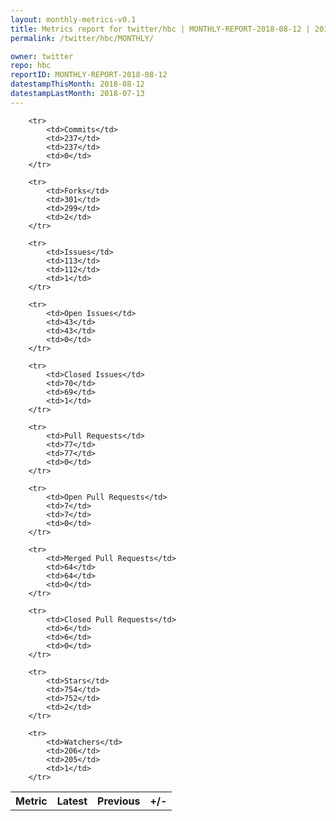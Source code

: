 ```yaml
---
layout: monthly-metrics-v0.1
title: Metrics report for twitter/hbc | MONTHLY-REPORT-2018-08-12 | 2018-08-12
permalink: /twitter/hbc/MONTHLY/

owner: twitter
repo: hbc
reportID: MONTHLY-REPORT-2018-08-12
datestampThisMonth: 2018-08-12
datestampLastMonth: 2018-07-13
---
```



<table style="width: 100%;">
    <tr>
        <th>Metric</th>
        <th>Latest</th>
        <th>Previous</th>
        <th>+/-</th>
    </tr>

        <tr>
            <td>Commits</td>
            <td>237</td>
            <td>237</td>
            <td>0</td>
        </tr>
        
        <tr>
            <td>Forks</td>
            <td>301</td>
            <td>299</td>
            <td>2</td>
        </tr>
        
        <tr>
            <td>Issues</td>
            <td>113</td>
            <td>112</td>
            <td>1</td>
        </tr>
        
        <tr>
            <td>Open Issues</td>
            <td>43</td>
            <td>43</td>
            <td>0</td>
        </tr>
        
        <tr>
            <td>Closed Issues</td>
            <td>70</td>
            <td>69</td>
            <td>1</td>
        </tr>
        
        <tr>
            <td>Pull Requests</td>
            <td>77</td>
            <td>77</td>
            <td>0</td>
        </tr>
        
        <tr>
            <td>Open Pull Requests</td>
            <td>7</td>
            <td>7</td>
            <td>0</td>
        </tr>
        
        <tr>
            <td>Merged Pull Requests</td>
            <td>64</td>
            <td>64</td>
            <td>0</td>
        </tr>
        
        <tr>
            <td>Closed Pull Requests</td>
            <td>6</td>
            <td>6</td>
            <td>0</td>
        </tr>
        
        <tr>
            <td>Stars</td>
            <td>754</td>
            <td>752</td>
            <td>2</td>
        </tr>
        
        <tr>
            <td>Watchers</td>
            <td>206</td>
            <td>205</td>
            <td>1</td>
        </tr>
        
</table>
